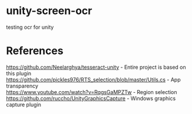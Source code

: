 # unity-screen-ocr
testing ocr for unity

# References

https://github.com/Neelarghya/tesseract-unity - Entire project is based on this plugin
https://github.com/pickles976/RTS_selection/blob/master/Utils.cs - App transparency      
https://www.youtube.com/watch?v=RqgsGaMPZTw - Region selection    
https://github.com/ruccho/UnityGraphicsCapture - Windows graphics capture plugin    
